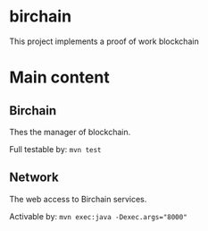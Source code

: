 # birchain

This project implements a proof of work blockchain

# Main content

## Birchain

Thes the manager of blockchain.

Full testable by: <code>mvn test</code>

## Network

The web access to Birchain services.

Activable by: <code>mvn exec:java -Dexec.args="8000"</code>
